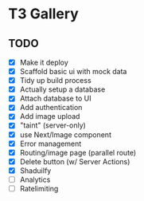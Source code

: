 # T3 Gallery

## TODO

- [x] Make it deploy
- [x] Scaffold basic ui with mock data
- [x] Tidy up build process
- [x] Actually setup a database
- [x] Attach database to UI
- [x] Add authentication
- [x] Add image upload
- [x] "taint" (server-only)
- [x] use Next/Image component
- [x] Error management
- [x] Routing/image page (parallel route)
- [x] Delete button (w/ Server Actions)
- [x] ShaduiIfy
- [ ] Analytics
- [ ] Ratelimiting
